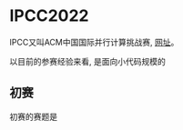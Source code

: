 # IPCC2022

IPCC又叫ACM中国国际并行计算挑战赛, [网址](http://www.paratera-edu.org.cn/enterstep/index?id=7&groupTag=IPCC)。

以目前的参赛经验来看, 是面向小代码规模的

## 初赛

初赛的赛题是

